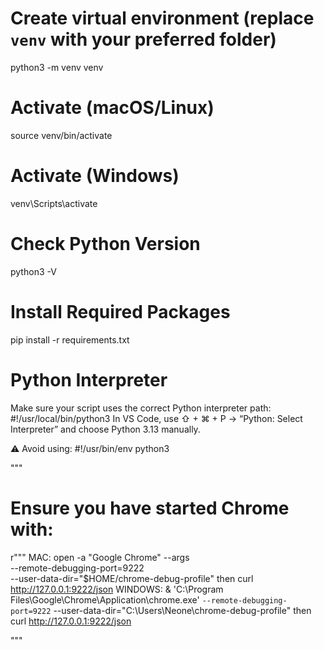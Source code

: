 # Create virtual environment (replace `venv` with your preferred folder)
python3 -m venv venv

# Activate (macOS/Linux)
source venv/bin/activate

# Activate (Windows)
venv\Scripts\activate

# Check Python Version
python3 -V

# Install Required Packages
pip install -r requirements.txt

# Python Interpreter
Make sure your script uses the correct Python interpreter path:
#!/usr/local/bin/python3
In VS Code, use ⇧ + ⌘ + P → “Python: Select Interpreter” and choose Python 3.13 manually.

⚠️ Avoid using:
#!/usr/bin/env python3


"""
# Ensure you have started Chrome with:
r"""
MAC:
open -a "Google Chrome" --args \
  --remote-debugging-port=9222 \
  --user-data-dir="$HOME/chrome-debug-profile"
then
curl http://127.0.0.1:9222/json
WINDOWS:
& 'C:\Program Files\Google\Chrome\Application\chrome.exe' `
  --remote-debugging-port=9222 `
  --user-data-dir="C:\Users\Neone\chrome-debug-profile"
then
curl http://127.0.0.1:9222/json

"""